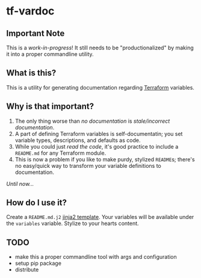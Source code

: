 # tf-vardoc


## Important Note
This is a _work-in-progress_!  It still needs to be "productionalized" by making it into a proper commandline utility.

## What is this?
This is a utility for generating documentation regarding [Terraform](https://github.com/hashicorp/terraform)
variables.

## Why is that important?
1. The only thing worse than _no documentation_ is _stale/incorrect documentation_.
2. A part of defining Terraform variables is self-documentatin; you set variable types, descriptions, and defaults as code.
3. While you could just _read the code_, it's good practice to include a `README.md` for any Terraform module.
4. This is now a problem if you like to make purdy, stylized `README`s; there's no easy/quick way to transform your
   variable definitions to documentation.

*Until now...*

## How do I use it?
Create a `README.md.j2` [jinja2 template](http://jinja.pocoo.org/docs/2.9/). Your variables will be available under
the `variables` variable.  Stylize to your hearts content.

## TODO
- make this a proper commandline tool with args and configuration
- setup pip package
- distribute
